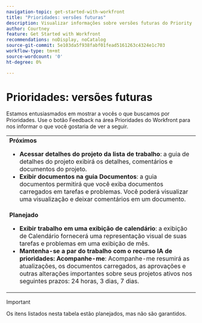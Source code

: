 ```yaml
---
navigation-topic: get-started-with-workfront
title: "Prioridades: versões futuras"
description: Visualizar informações sobre versões futuras do Priority
author: Courtney
feature: Get Started with Workfront
recommendations: noDisplay, noCatalog
source-git-commit: 5e103da5f938fabf01fead5161263c4324e1c703
workflow-type: tm+mt
source-wordcount: '0'
ht-degree: 0%

---
```



# Prioridades: versões futuras

Estamos entusiasmados em mostrar a vocês o que buscamos por Prioridades. Use o botão Feedback na área Prioridades do Workfront para nos informar o que você gostaria de ver a seguir.

<table>
  <tr>
    <td><strong>Próximos</strong>
    <ul>
    <li><strong>Acessar detalhes do projeto da lista de trabalho</strong>: a guia de detalhes do projeto exibirá os detalhes, comentários e documentos do projeto.</li>
   <li><strong>Exibir documentos na guia Documentos</strong>: a guia documentos permitirá que você exiba documentos carregados em tarefas e problemas. Você poderá visualizar uma visualização e deixar comentários em um documento. </li>
    </ul>
    </td>
  </tr>
  <tr>
    <td><strong>Planejado</strong>
    <ul>
    <li><strong>Exibir trabalho em uma exibição de calendário</strong>: a exibição de Calendário fornecerá uma representação visual de suas tarefas e problemas em uma exibição de mês.</li>
    <li><strong>Mantenha-se a par do trabalho com o recurso IA de prioridades: Acompanhe-me</strong>: Acompanhe-me resumirá as atualizações, os documentos carregados, as aprovações e outras alterações importantes sobre seus projetos ativos nos seguintes prazos: 24 horas, 3 dias, 7 dias.</li>
    </ul>
    </td>
  </tr>
</table>


>[!IMPORTANT]
>
>Os itens listados nesta tabela estão planejados, mas não são garantidos.
